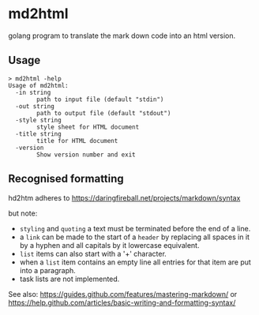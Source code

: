 md2html
=======

golang program to translate the mark down code into an html
version.

Usage
-----
```
> md2html -help
Usage of md2html:
  -in string
    	path to input file (default "stdin")
  -out string
    	path to output file (default "stdout")
  -style string
    	style sheet for HTML document
  -title string
    	title for HTML document
  -version
    	Show version number and exit
```

Recognised formatting
---------------------

hd2htm adheres to
https://daringfireball.net/projects/markdown/syntax

but note:

- `styling` and `quoting` a text must be terminated before the end of a line.
- a `link` can be made to the start of a `header` by replacing all spaces in it
   by a hyphen and all capitals by it lowercase equivalent.
- `list` items can also start with a '+' character.
- when a `list` item contains an empty line all entries for that item are put
  into a paragraph.
- task lists are not implemented.


See also:
https://guides.github.com/features/mastering-markdown/
or
https://help.github.com/articles/basic-writing-and-formatting-syntax/
